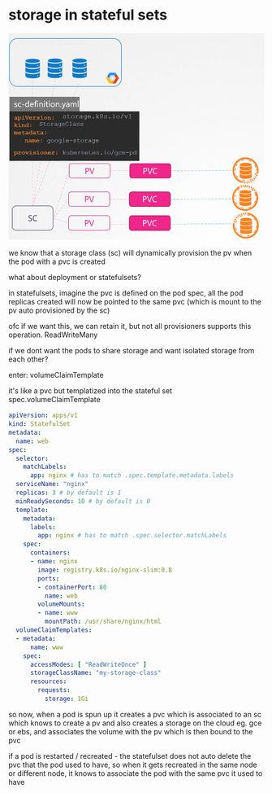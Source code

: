 # storage in stateful sets

![Alt text](/reference-notes/8%20state%20persistence/images%20-%20ignore/volumeclaimtemplate.png)

we know that a storage class (sc) will dynamically provision the pv when the pod with a pvc is created

what about deployment or statefulsets?

in statefulsets, imagine the pvc is defined on the pod spec, all the pod replicas created will now be pointed to the same pvc (which is mount to the pv auto provisioned by the sc)

ofc if we want this, we can retain it, but not all provisioners supports this operation. ReadWriteMany

if we dont want the pods to share storage and want isolated storage from each other?

enter: volumeClaimTemplate

it's like a pvc but templatized into the stateful set spec.volumeClaimTemplate

```yaml
apiVersion: apps/v1
kind: StatefulSet
metadata:
  name: web
spec:
  selector:
    matchLabels:
      app: nginx # has to match .spec.template.metadata.labels
  serviceName: "nginx"
  replicas: 3 # by default is 1
  minReadySeconds: 10 # by default is 0
  template:
    metadata:
      labels:
        app: nginx # has to match .spec.selector.matchLabels
    spec:
      containers:
      - name: nginx
        image: registry.k8s.io/nginx-slim:0.8
        ports:
        - containerPort: 80
          name: web
        volumeMounts:
        - name: www
          mountPath: /usr/share/nginx/html
  volumeClaimTemplates:
  - metadata:
      name: www
    spec:
      accessModes: [ "ReadWriteOnce" ]
      storageClassName: "my-storage-class"
      resources:
        requests:
          storage: 1Gi
```

so now, when a pod is spun up it creates a pvc which is associated to an sc which knows to create a pv and also creates a storage on the cloud eg. gce or ebs, and associates the volume with the pv which is then bound to the pvc

if a pod is restarted / recreated - the statefulset does not auto delete the pvc that the pod used to have, so when it gets recreated in the same node or different node, it knows to associate the pod with the same pvc it used to have

